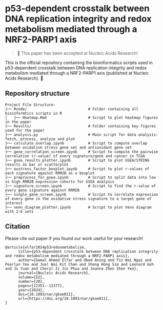 # p53-dependent crosstalk between DNA replication integrity and redox metabolism mediated through a NRF2-PARP1 axis 

> 📣 This paper has been accepted at Nucleic Acids Research!

This is the official repository containing the bioinformatics scripts used in p53-dependent crosstalk between DNA replication integrity and redox metabolism mediated through a NRF2-PARP1 axis (published at Nucleic Acids Research). 🧬

## Repository structure

```text
Project File Structure:
├── Rcode/                            # Folder containing all bioinformtics scripts in R
│   ├── Heatmap.Rmd                   # Script to plot heatmap figures in the paper
├── Results/                          # Folder containing key figures used for the paper
├── analysis.py                       # Main script for data analysis: fetch, process, analyze and plot
├── calculate_overlap.ipynb           # Script to compute overlap between oxidative stress gene set and antioxidant gene set
├── gene_correlation_screen.ipynb     # Script to compute the pairwise correlation (r-value) of every signature/gene and cancer in TCGA
├── gsea_results_plotter.ipynb        # Script to plot GSEA/STRING results as bar or scatterplot
├── oxstress_factor_boxplot.ipynb     # Script to plot r-values of each signature against RRM2B as a boxplot
├── preprocess_for_gsea.ipynb         # Script to split data into low vs high RRM2B expression cohorts for GSEA analysis
├── signature_screen.ipynb            # Script to find the r-value of every gene signature against RRM2B
├── single_gene_screen.ipynb          # Script to correlate expression of every gene in the oxidative stress signature to a target gene of interest
├── venn_diagram_plotter.ipynb        # Script to plot Venn diagram with 2-6 sets

```

## Citation

Please cite out paper if you found our work useful for your research!

```bibtext
@article{elfar2024p53redoxmetabolism,
      title={p53-dependent crosstalk between DNA replication integrity and redox metabolism mediated through a NRF2-PARP1 axis}, 
      author={Gamal Ahmed Elfar and Obed Aning and Tsz Wai Ngai and Pearlyn Yeo and Joel Wai Kit Chan and Shang Hong Sim and Leonard Goh and Ju Yuan and Cheryl Zi Jin Phua and Joanna Zhen Zhen Yeo},
      journal={Nucleic Acids Research}, 
      volume={52},
      number={20},
      pages={12351--12377},
      year={2024},
      doi={10.1093/nar/gkae811},
      url={https://doi.org/10.1093/nar/gkae811},
}

```
